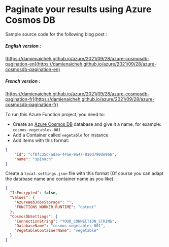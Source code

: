 # Paginate your results using Azure Cosmos DB

Sample source code for the following blog post :

##### English version :
[https://damienaicheh.github.io/azure/2021/09/28/azure-cosmosdb-pagination-en](https://damienaicheh.github.io/azure/2021/09/28/azure-cosmosdb-pagination-en)

##### French version :
[https://damienaicheh.github.io/azure/2021/09/28/azure-cosmosdb-pagination-fr](https://damienaicheh.github.io/azure/2021/09/28/azure-cosmosdb-pagination-fr)

To run this Azure Function project, you need to:
- Create an [Azure Cosmos DB][azure-cosmos-db-link] database and give it a name, for example: `cosmos-vegetables-001` 
- Add a Container called `vegetable` for instance
- Add items with this format:

```json
{
    "id": "cf8fc35d-adae-44ae-9a47-010d790de966",
    "name": "spinach"
}
```

Create a `local.settings.json` file with this format (Of course you can adapt the database name and container name as you like):

```json
{
  "IsEncrypted": false,
  "Values": {
    "AzureWebJobsStorage": "",
    "FUNCTIONS_WORKER_RUNTIME": "dotnet"
  },
  "CosmosDbSettings": {
    "ConnectionString": "YOUR_CONNECTION_STRING",
    "DatabaseName": "cosmos-vegetables-001",
    "VegetableContainerName": "vegetable"
  }
}
```


[azure-cosmos-db-link]: https://azure.microsoft.com/fr-fr/services/cosmos-db/
